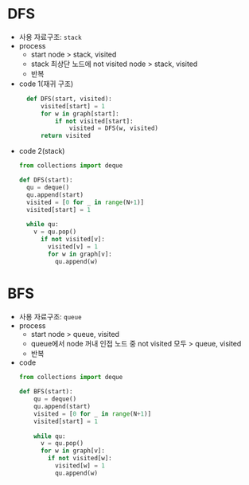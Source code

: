 # DFS
* 사용 자료구조: `stack`
* process
  * start node > stack, visited
  * stack 최상단 노드에 not visited node > stack, visited
  * 반복
* code 1(재귀 구조)
  ```python
    def DFS(start, visited):
        visited[start] = 1
        for w in graph[start]:
            if not visited[start]:
                visited = DFS(w, visited)
        return visited
  ```
* code 2(stack)
  ```python
  from collections import deque
  
  def DFS(start):
    qu = deque()
    qu.append(start)
    visited = [0 for _ in range(N+1)]
    visited[start] = 1
      
    while qu:
      v = qu.pop()
        if not visited[v]:
          visited[v] = 1
          for w in graph[v]:
            qu.append(w)
  ```
  
# BFS
* 사용 자료구조: `queue`
* process
  * start node > queue, visited
  * queue에서 node 꺼내 인접 노드 중 not visited 모두 > queue, visited
  * 반복
* code
  ```python
  from collections import deque
      
  def BFS(start):
      qu = deque()
      qu.append(start)
      visited = [0 for _ in range(N+1)]
      visited[start] = 1
      
      while qu:
        v = qu.pop()
        for w in graph[v]:
          if not visited[w]:
            visited[w] = 1
            qu.append(w)
   ```